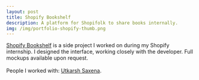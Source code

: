 ```yaml
---
layout: post
title: Shopify Bookshelf
description: A platform for Shopifolk to share books internally.
img: /img/portfolio-shopify-thumb.png
---
```


<a href="http://shopify-bookshelf.herokuapp.com/" alt="Shopify Bookshelf">Shopify Bookshelf</a> is a side project I worked on during my Shopify internship. I designed the interface, working closely with the developer. Full mockups available upon request.
<br/><br/>
People I worked with: <a href="https://utkarshsaxena.carbonmade.com/">Utkarsh Saxena</a>.

<img class="col three no-padding border" src="{{ site.baseurl }}/img/portfolio-shopify-0.png" alt="" title="Shopify Bookshelf Landing"/>

<br/><br/><br/>